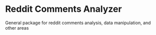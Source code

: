 # Reddit Comments Analyzer
General package for reddit comments analysis, data manipulation, and other areas
